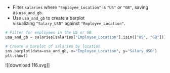 - Filter `salaries` where `"Employee_Location"` is `"US"` _or_ `"GB"`, saving as `usa_and_gb`.
- Use `usa_and_gb` to create a barplot visualizing `"Salary_USD"` against `"Employee_Location"`.
```Python
# Filter for employees in the US or GB
usa_and_gb = salaries[salaries["Employee_Location"].isin(["US", "GB"])]

# Create a barplot of salaries by location
sns.barplot(data=usa_and_gb, x="Employee_Location", y="Salary_USD")
plt.show()
```
![[download 116.svg]]
